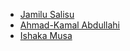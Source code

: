 - [Jamilu Salisu](https://github.com/jamilusalism)
- [Ahmad-Kamal Abdullahi](https://github.com/ahmadkay)
- [Ishaka Musa](https://github.com/EshaqqMi)